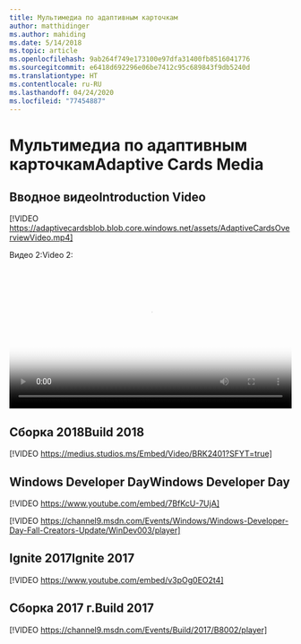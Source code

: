 ```yaml
---
title: Мультимедиа по адаптивным карточкам
author: matthidinger
ms.author: mahiding
ms.date: 5/14/2018
ms.topic: article
ms.openlocfilehash: 9ab264f749e173100e97dfa31400fb8516041776
ms.sourcegitcommit: e6418d692296e06be7412c95c689843f9db5240d
ms.translationtype: HT
ms.contentlocale: ru-RU
ms.lasthandoff: 04/24/2020
ms.locfileid: "77454887"
---
```

# <a name="adaptive-cards-media"></a><span data-ttu-id="6f649-102">Мультимедиа по адаптивным карточкам</span><span class="sxs-lookup"><span data-stu-id="6f649-102">Adaptive Cards Media</span></span>


## <a name="introduction-video"></a><span data-ttu-id="6f649-103">Вводное видео</span><span class="sxs-lookup"><span data-stu-id="6f649-103">Introduction Video</span></span>

[!VIDEO https://adaptivecardsblob.blob.core.windows.net/assets/AdaptiveCardsOverviewVideo.mp4]

<span data-ttu-id="6f649-104">Видео 2:</span><span class="sxs-lookup"><span data-stu-id="6f649-104">Video 2:</span></span>

<video controls width="100%" poster="../content/videoposter.png">
    <source src="https://adaptivecardsblob.blob.core.windows.net/assets/AdaptiveCardsOverviewVideo.mp4" type="video/mp4">
</video>

## <a name="build-2018"></a><span data-ttu-id="6f649-105">Сборка 2018</span><span class="sxs-lookup"><span data-stu-id="6f649-105">Build 2018</span></span>

[!VIDEO https://medius.studios.ms/Embed/Video/BRK2401?SFYT=true]

## <a name="windows-developer-day"></a><span data-ttu-id="6f649-106">Windows Developer Day</span><span class="sxs-lookup"><span data-stu-id="6f649-106">Windows Developer Day</span></span>

[!VIDEO https://www.youtube.com/embed/7BfKcU-7UjA]

[!VIDEO https://channel9.msdn.com/Events/Windows/Windows-Developer-Day-Fall-Creators-Update/WinDev003/player]

## <a name="ignite-2017"></a><span data-ttu-id="6f649-107">Ignite 2017</span><span class="sxs-lookup"><span data-stu-id="6f649-107">Ignite 2017</span></span>

[!VIDEO https://www.youtube.com/embed/v3pOg0EO2t4]

## <a name="build-2017"></a><span data-ttu-id="6f649-108">Сборка 2017 г.</span><span class="sxs-lookup"><span data-stu-id="6f649-108">Build 2017</span></span> 

[!VIDEO https://channel9.msdn.com/Events/Build/2017/B8002/player]

